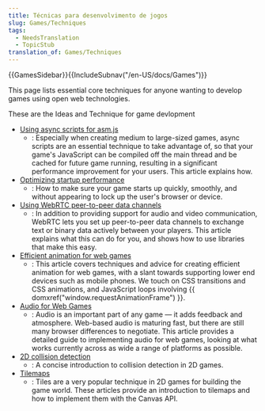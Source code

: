 ```yaml
---
title: Técnicas para desenvolvimento de jogos
slug: Games/Techniques
tags:
  - NeedsTranslation
  - TopicStub
translation_of: Games/Techniques
---
```

{{GamesSidebar}}{{IncludeSubnav("/en-US/docs/Games")}}

This page lists essential core techniques for anyone wanting to develop games using open web technologies.

These are the Ideas and Technique for game devlopment

- [Using async scripts for asm.js](/pt-BR/docs/Games/Techniques/Async_scripts)
  - : Especially when creating medium to large-sized games, async scripts are an essential technique to take advantage of, so that your game's JavaScript can be compiled off the main thread and be cached for future game running, resulting in a significant performance improvement for your users. This article explains how.
- [Optimizing startup performance](/pt-BR/docs/Apps/Developing/Optimizing_startup_performance)
  - : How to make sure your game starts up quickly, smoothly, and without appearing to lock up the user's browser or device.
- [Using WebRTC peer-to-peer data channels](/pt-BR/docs/Games/WebRTC_data_channels)
  - : In addition to providing support for audio and video communication, WebRTC lets you set up peer-to-peer data channels to exchange text or binary data actively between your players. This article explains what this can do for you, and shows how to use libraries that make this easy.
- [Efficient animation for web games](/pt-BR/docs/Games/Techniques/Efficient_animation_for_web_games)
  - : This article covers techniques and advice for creating efficient animation for web games, with a slant towards supporting lower end devices such as mobile phones. We touch on CSS transitions and CSS animations, and JavaScript loops involving {{ domxref("window.requestAnimationFrame") }}.
- [Audio for Web Games](/pt-BR/docs/Games/Techniques/Audio_for_Web_Games)
  - : Audio is an important part of any game — it adds feedback and atmosphere. Web-based audio is maturing fast, but there are still many browser differences to negotiate. This article provides a detailed guide to implementing audio for web games, looking at what works currently across as wide a range of platforms as possible.
- [2D collision detection](/pt-BR/docs/Games/Techniques/2D_collision_detection)
  - : A concise introduction to collision detection in 2D games.
- [Tilemaps](/pt-BR/docs/Games/Techniques/Tilemaps)
  - : Tiles are a very popular technique in 2D games for building the game world. These articles provide an introduction to tilemaps and how to implement them with the Canvas API.
